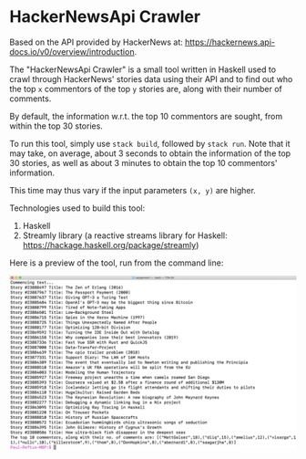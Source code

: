 # HackerNewsApi Crawler

Based on the API provided by HackerNews at: https://hackernews.api-docs.io/v0/overview/introduction.

The "HackerNewsApi Crawler" is a small tool written in Haskell used to crawl through HackerNews' stories data using their API
and to find out who the top `x` commentors of the top `y` stories are, along with their number of comments.

By default, the information w.r.t. the top 10 commentors are sought, from within the top 30 stories.


To run this tool, simply use `stack build`, followed by `stack run`. Note that it may take, on average, about 3 seconds to obtain
the information of the top 30 stories, as well as about 3 minutes to obtain the top 10 commentors' information.

This time may thus vary if the input parameters `(x, y)` are higher.

Technologies used to build this tool:
1) Haskell
2) Streamly library (a reactive streams library for Haskell: https://hackage.haskell.org/package/streamly)

Here is a preview of the tool, run from the command line:

 ![HackerNewsApi Crawler Preview](./assignment/assets/images/hackerNewsApiCrawler_preview.png)



